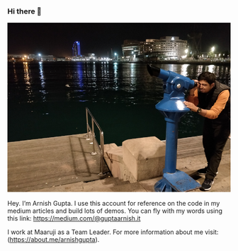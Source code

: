 ### Hi there 👋

![Find the new way](picture.png)

Hey. I’m Arnish Gupta. I use this account for reference on the code in my medium articles and build lots of demos. You can fly with my words using this link: https://medium.com/@guptaarnish.it

I work at Maaruji as a Team Leader. For more information about me visit: (https://about.me/arnishgupta).
